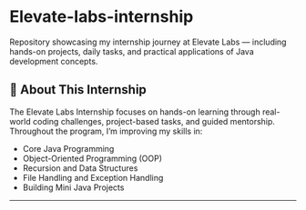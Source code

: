 # Elevate-labs-internship
Repository showcasing my internship journey at Elevate Labs — including hands-on projects, daily tasks, and practical applications of Java development concepts.

## 📘 About This Internship
The Elevate Labs Internship focuses on hands-on learning through real-world coding challenges, project-based tasks, and guided mentorship.  
Throughout the program, I’m improving my skills in:
- Core Java Programming  
- Object-Oriented Programming (OOP)  
- Recursion and Data Structures  
- File Handling and Exception Handling  
- Building Mini Java Projects  

---
